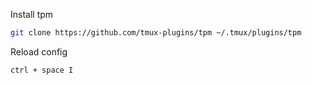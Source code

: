 Install tpm
```bash
git clone https://github.com/tmux-plugins/tpm ~/.tmux/plugins/tpm
```

Reload config
```bash
ctrl + space I
```
